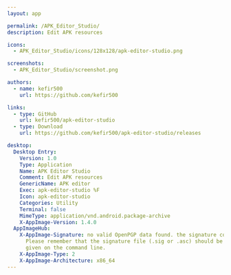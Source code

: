 ```yaml
---
layout: app

permalink: /APK_Editor_Studio/
description: Edit APK resources

icons:
  - APK_Editor_Studio/icons/128x128/apk-editor-studio.png

screenshots:
  - APK_Editor_Studio/screenshot.png

authors:
  - name: kefir500
    url: https://github.com/kefir500

links:
  - type: GitHub
    url: kefir500/apk-editor-studio
  - type: Download
    url: https://github.com/kefir500/apk-editor-studio/releases

desktop:
  Desktop Entry:
    Version: 1.0
    Type: Application
    Name: APK Editor Studio
    Comment: Edit APK resources
    GenericName: APK editor
    Exec: apk-editor-studio %F
    Icon: apk-editor-studio
    Categories: Utility
    Terminal: false
    MimeType: application/vnd.android.package-archive
    X-AppImage-Version: 1.4.0
  AppImageHub:
    X-AppImage-Signature: no valid OpenPGP data found. the signature could not be verified.
      Please remember that the signature file (.sig or .asc) should be the first file
      given on the command line.
    X-AppImage-Type: 2
    X-AppImage-Architecture: x86_64
---
```

